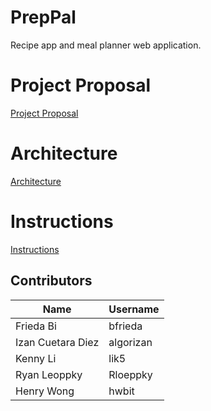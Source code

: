 # PrepPal
Recipe app and meal planner web application.

# Project Proposal
[Project Proposal](https://github.com/algorizan/PrepPal/wiki/Project-Proposal)

# Architecture
[Architecture](https://github.com/algorizan/PrepPal/blob/main/documentation/architecture.png)

# Instructions
[Instructions](https://github.com/algorizan/PrepPal/blob/main/documentation/Instructions.md)

## Contributors
| Name | Username |
|---|---|
| Frieda Bi | bfrieda |
| Izan Cuetara Diez | algorizan |
| Kenny Li | lik5 |
| Ryan Leoppky | Rloeppky |
| Henry Wong | hwbit |
